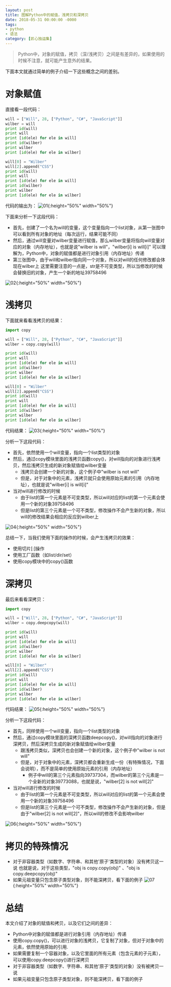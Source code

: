 ```yaml
---
layout: post
title: 图解Python中的赋值，浅拷贝和深拷贝
date: 2018-05-31 00:00:00 -0000
tags: 
- python
- 语法
category: [匠心独运集]
---
```


> Python中，对象的赋值，拷贝（深/浅拷贝）之间是有差异的，如果使用的时候不注意，就可能产生意外的结果。

下面本文就通过简单的例子介绍一下这些概念之间的差别。

# 对象赋值

直接看一段代码：

```python
will = ["Will", 28, ["Python", "C#", "JavaScript"]]
wilber = will
print id(will)
print will
print [id(ele) for ele in will]
print id(wilber)
print wilber
print [id(ele) for ele in wilber]

will[0] = "Wilber"
will[2].append("CSS")
print id(will)
print will
print [id(ele) for ele in will]
print id(wilber)
print wilber
print [id(ele) for ele in wilber]
```

代码的输出为：
![01](/assets/images/2018-5-31-CopyInPython/01.png){:height="50%" width="50%"}

下面来分析一下这段代码：

- 首先，创建了一个名为will的变量，这个变量指向一个list对象，从第一张图中可以看到所有对象的地址（每次运行，结果可能不同）
- 然后，通过will变量对wilber变量进行赋值，那么wilber变量将指向will变量对应的对象（内存地址），也就是说"wilber is will"，"wilber[i] is will[i]"
可以理解为，Python中，对象的赋值都是进行对象引用（内存地址）传递
- 第三张图中，由于will和wilber指向同一个对象，所以对will的任何修改都会体现在wilber上
这里需要注意的一点是，str是不可变类型，所以当修改的时候会替换旧的对象，产生一个新的地址39758496

![02](/assets/images/2018-5-31-CopyInPython/02.png){:height="50%" width="50%"}

# 浅拷贝

下面就来看看浅拷贝的结果：

```python
import copy

will = ["Will", 28, ["Python", "C#", "JavaScript"]]
wilber = copy.copy(will)

print id(will)
print will
print [id(ele) for ele in will]
print id(wilber)
print wilber
print [id(ele) for ele in wilber]

will[0] = "Wilber"
will[2].append("CSS")
print id(will)
print will
print [id(ele) for ele in will]
print id(wilber)
print wilber
print [id(ele) for ele in wilber]
```
代码结果：
![03](/assets/images/2018-5-31-CopyInPython/03.png){:height="50%" width="50%"}

分析一下这段代码：

- 首先，依然使用一个will变量，指向一个list类型的对象
- 然后，通过copy模块里面的浅拷贝函数copy()，对will指向的对象进行浅拷贝，然后浅拷贝生成的新对象赋值给wilber变量
	- 浅拷贝会创建一个新的对象，这个例子中"wilber is not will"
	- 但是，对于对象中的元素，浅拷贝就只会使用原始元素的引用（内存地址），也就是说"wilber[i] is will[i]"
- 当对will进行修改的时候
	- 由于list的第一个元素是不可变类型，所以will对应的list的第一个元素会使用一个新的对象39758496
	- 但是list的第三个元素是一个可不类型，修改操作不会产生新的对象，所以will的修改结果会相应的反应到wilber上

![04](/assets/images/2018-5-31-CopyInPython/04.png){:height="50%" width="50%"}

总结一下，当我们使用下面的操作的时候，会产生浅拷贝的效果：

- 使用切片[:]操作
- 使用工厂函数（如list/dir/set）
- 使用copy模块中的copy()函数

# 深拷贝

最后来看看深拷贝：

```python
import copy

will = ["Will", 28, ["Python", "C#", "JavaScript"]]
wilber = copy.deepcopy(will)

print id(will)
print will
print [id(ele) for ele in will]
print id(wilber)
print wilber
print [id(ele) for ele in wilber]

will[0] = "Wilber"
will[2].append("CSS")
print id(will)
print will
print [id(ele) for ele in will]
print id(wilber)
print wilber
print [id(ele) for ele in wilber]
```

代码结果：
![05](/assets/images/2018-5-31-CopyInPython/05.png){:height="50%" width="50%"}

分析一下这段代码：

- 首先，同样使用一个will变量，指向一个list类型的对象
- 然后，通过copy模块里面的深拷贝函数deepcopy()，对will指向的对象进行深拷贝，然后深拷贝生成的新对象赋值给wilber变量
	- 跟浅拷贝类似，深拷贝也会创建一个新的对象，这个例子中"wilber is not will"
	- 但是，对于对象中的元素，深拷贝都会重新生成一份（有特殊情况，下面会说明），而不是简单的使用原始元素的引用（内存地址）
		- 例子中will的第三个元素指向39737304，而wilber的第三个元素是一个全新的对象39773088，也就是说，"wilber[2] is not will[2]"
- 当对will进行修改的时候
	- 由于list的第一个元素是不可变类型，所以will对应的list的第一个元素会使用一个新的对象39758496
	- 但是list的第三个元素是一个可不类型，修改操作不会产生新的对象，但是由于"wilber[2] is not will[2]"，所以will的修改不会影响wilber

![06](/assets/images/2018-5-31-CopyInPython/06.png){:height="50%" width="50%"}

# 拷贝的特殊情况
- 对于非容器类型（如数字、字符串、和其他'原子'类型的对象）没有拷贝这一说
也就是说，对于这些类型，"obj is copy.copy(obj)" 、"obj is copy.deepcopy(obj)"
- 如果元祖变量只包含原子类型对象，则不能深拷贝，看下面的例子
![07](/assets/images/2018-5-31-CopyInPython/07.png){:height="50%" width="50%"}

# 总结
本文介绍了对象的赋值和拷贝，以及它们之间的差异：

- Python中对象的赋值都是进行对象引用（内存地址）传递
- 使用copy.copy()，可以进行对象的浅拷贝，它复制了对象，但对于对象中的元素，依然使用原始的引用.
- 如果需要复制一个容器对象，以及它里面的所有元素（包含元素的子元素），可以使用copy.deepcopy()进行深拷贝
- 对于非容器类型（如数字、字符串、和其他'原子'类型的对象）没有被拷贝一说
- 如果元祖变量只包含原子类型对象，则不能深拷贝，看下面的例子